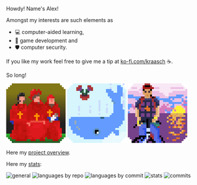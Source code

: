 
Howdy! Name's Alex!

Amongst my interests are such elements as 

 - 💻 computer-aided learning,
 - 🎲 game development and
 - 🛡️ computer security.

If you like my work feel free to give me a tip at [ko-fi.com/kraasch](https://ko-fi.com/kraasch) ☕.

So long!

<!--
[![NobodyExpects](./data/spanish-inq_v00.gif)](https://www.youtube.com/watch?v=D5Df191WJ3o)
[![FourtyTwo](./data/whale+petunia_v00.gif)](https://www.youtube.com/watch?v=THSY7-CxKnQ)
[![Kintaro](./data/kintaro_v00.gif)](https://www.youtube.com/watch?v=wPXk_rcrUjY)
-->

![NobodyExpects](./data/spanish-inq_v00.gif)
![FourtyTwo](./data/whale+petunia_v00.gif)
![Kintaro](./data/kintaro_v00.gif)

Here my [project overview](./info/overview.md).

Here my [stats](https://github-profile-summary-cards.vercel.app/demo.html):

![general](http://github-profile-summary-cards.vercel.app/api/cards/profile-details?username=kraasch&theme=aura)
![languages by repo](http://github-profile-summary-cards.vercel.app/api/cards/repos-per-language?username=kraasch&theme=aura)
![languages by commit](http://github-profile-summary-cards.vercel.app/api/cards/most-commit-language?username=kraasch&theme=aura)
![stats](http://github-profile-summary-cards.vercel.app/api/cards/stats?username=kraasch&theme=aura)
![commits](http://github-profile-summary-cards.vercel.app/api/cards/productive-time?username=kraasch&theme=aura&utcOffset=8)
